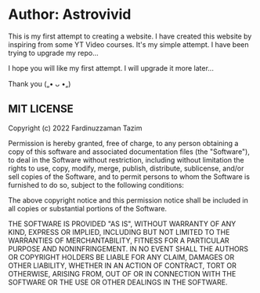 <h1>Author: Astrovivid</h1>

 This is my first attempt to creating a website. I have created this website by inspiring from some YT Video courses.
 It's my simple attempt. I have been trying to upgrade my repo...

 I hope you will like my first attempt. I will upgrade it more later...

 Thank you („• ᴗ •„)

<h2>MIT LICENSE</h2>

Copyright (c) 2022 Fardinuzzaman Tazim

<p>Permission is hereby granted, free of charge, to any person obtaining a copy
of this software and associated documentation files (the "Software"), to deal
in the Software without restriction, including without limitation the rights
to use, copy, modify, merge, publish, distribute, sublicense, and/or sell
copies of the Software, and to permit persons to whom the Software is
furnished to do so, subject to the following conditions:

The above copyright notice and this permission notice shall be included in all
copies or substantial portions of the Software.

THE SOFTWARE IS PROVIDED "AS IS", WITHOUT WARRANTY OF ANY KIND, EXPRESS OR
IMPLIED, INCLUDING BUT NOT LIMITED TO THE WARRANTIES OF MERCHANTABILITY,
FITNESS FOR A PARTICULAR PURPOSE AND NONINFRINGEMENT. IN NO EVENT SHALL THE
AUTHORS OR COPYRIGHT HOLDERS BE LIABLE FOR ANY CLAIM, DAMAGES OR OTHER
LIABILITY, WHETHER IN AN ACTION OF CONTRACT, TORT OR OTHERWISE, ARISING FROM,
OUT OF OR IN CONNECTION WITH THE SOFTWARE OR THE USE OR OTHER DEALINGS IN THE
SOFTWARE.</p>
